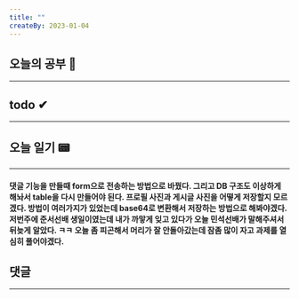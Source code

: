 ```yaml
---
title: ""
createBy: 2023-01-04
---
```

## 오늘의 공부 🎉
---
### 

## todo ✔
---
### 

## 오늘 일기 📟
---
#### 댓글 기능을 만들때 form으로 전송하는 방법으로 바꿨다. 그리고 DB 구조도 이상하게 해놔서 table을 다시 만들어야 된다. 프로필 사진과 게시글 사진을 어떻게 저장할지 모르겠다. 방법이 여러가지가 있었는데 base64로 변환해서 저장하는 방법으로 해봐야겠다. 저번주에 준서선배 생일이였는데 내가 까맣게 잊고 있다가 오늘 민석선배가 말해주셔서 뒤늦게 알았다. ㅋㅋ 오늘 좀 피곤해서 머리가 잘 안돌아갔는데 잠좀 많이 자고 과제를 열심히 풀어야겠다.

## 댓글
---

<Comment />